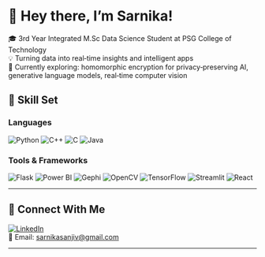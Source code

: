 # 👋 Hey there, I’m Sarnika!

🎓 3rd Year Integrated M.Sc Data Science Student at PSG College of Technology  
💡 Turning data into real‑time insights and intelligent apps  
🌱 Currently exploring: homomorphic encryption for privacy‑preserving AI, generative language models, real‑time computer vision

## 🧠 Skill Set

### Languages
![Python](https://img.shields.io/badge/-Python-333?style=flat&logo=python)
![C++](https://img.shields.io/badge/-C++-333?style=flat&logo=cplusplus)
![C](https://img.shields.io/badge/-C-333?style=flat&logo=c)
![Java](https://img.shields.io/badge/-Java-333?style=flat&logo=java)

### Tools & Frameworks
![Flask](https://img.shields.io/badge/-Flask-333?style=flat&logo=flask)
![Power BI](https://img.shields.io/badge/-PowerBI-333?style=flat&logo=powerbi)
![Gephi](https://img.shields.io/badge/-Gephi-333?style=flat&logo=gephi)
![OpenCV](https://img.shields.io/badge/-OpenCV-333?style=flat&logo=opencv)
![TensorFlow](https://img.shields.io/badge/-TensorFlow-333?style=flat&logo=tensorflow)
![Streamlit](https://img.shields.io/badge/-Streamlit-333?style=flat&logo=streamlit)
![React](https://img.shields.io/badge/-React-333?style=flat&logo=react)

---

## 🤝 Connect With Me

[![LinkedIn](https://img.shields.io/badge/-LinkedIn-blue?style=flat&logo=linkedin)](https://www.linkedin.com/in/sarnika-sanjiv-75a604290/)  
📧 Email: [sarnikasanjiv@gmail.com](mailto:sarnikasanjiv@gmail.com)

---

<!--
**sarnikaa/sarnikaa** is a ✨ _special_ ✨ repository because its `README.md` (this file) appears on your GitHub profile.

Here are some ideas to get you started:

- 🔭 I’m currently working on ...
- 🌱 I’m currently learning ...
- 👯 I’m looking to collaborate on ...
- 🤔 I’m looking for help with ...
- 💬 Ask me about ...
- 📫 How to reach me: ...
- 😄 Pronouns: ...
- ⚡ Fun fact: ...
-->
